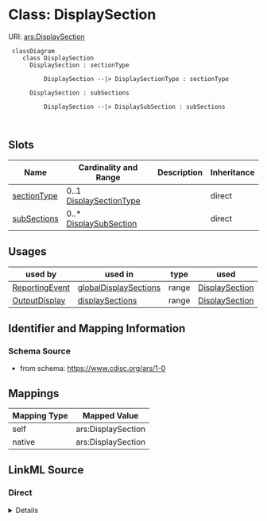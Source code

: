 # Class: DisplaySection



URI: [ars:DisplaySection](https://www.cdisc.org/ars/1-0DisplaySection)



```mermaid
 classDiagram
    class DisplaySection
      DisplaySection : sectionType
        
          DisplaySection --|> DisplaySectionType : sectionType
        
      DisplaySection : subSections
        
          DisplaySection --|> DisplaySubSection : subSections
        
      
```




<!-- no inheritance hierarchy -->


## Slots

| Name | Cardinality and Range | Description | Inheritance |
| ---  | --- | --- | --- |
| [sectionType](sectionType.md) | 0..1 <br/> [DisplaySectionType](DisplaySectionType.md) |  | direct |
| [subSections](subSections.md) | 0..* <br/> [DisplaySubSection](DisplaySubSection.md) |  | direct |





## Usages

| used by | used in | type | used |
| ---  | --- | --- | --- |
| [ReportingEvent](ReportingEvent.md) | [globalDisplaySections](globalDisplaySections.md) | range | [DisplaySection](DisplaySection.md) |
| [OutputDisplay](OutputDisplay.md) | [displaySections](displaySections.md) | range | [DisplaySection](DisplaySection.md) |






## Identifier and Mapping Information







### Schema Source


* from schema: https://www.cdisc.org/ars/1-0





## Mappings

| Mapping Type | Mapped Value |
| ---  | ---  |
| self | ars:DisplaySection |
| native | ars:DisplaySection |





## LinkML Source

<!-- TODO: investigate https://stackoverflow.com/questions/37606292/how-to-create-tabbed-code-blocks-in-mkdocs-or-sphinx -->

### Direct

<details>
```yaml
name: DisplaySection
from_schema: https://www.cdisc.org/ars/1-0
rank: 1000
slots:
- sectionType
- subSections

```
</details>

### Induced

<details>
```yaml
name: DisplaySection
from_schema: https://www.cdisc.org/ars/1-0
rank: 1000
attributes:
  sectionType:
    name: sectionType
    from_schema: https://www.cdisc.org/ars/1-0
    rank: 1000
    alias: sectionType
    owner: DisplaySection
    domain_of:
    - DisplaySection
    range: DisplaySectionType
  subSections:
    name: subSections
    from_schema: https://www.cdisc.org/ars/1-0
    rank: 1000
    multivalued: true
    list_elements_ordered: true
    alias: subSections
    owner: DisplaySection
    domain_of:
    - DisplaySection
    range: DisplaySubSection
    inlined: true
    inlined_as_list: true

```
</details>